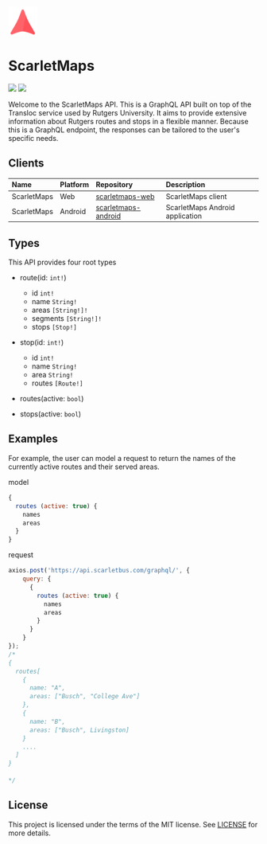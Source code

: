 <img src="documentation/logo.svg" height="60" />

# ScarletMaps
<p>
  <a href="/LICENSE"><img src="https://img.shields.io/badge/License-MIT-blue.svg"></a>
  <a href="https://travis-ci.org/adam-piziak/scarletbus"><img src="https://travis-ci.org/adam-piziak/scarletmaps.svg?branch=master"></a>
  </p>
Welcome to the ScarletMaps API. This is a GraphQL API built on top of the Transloc service used by Rutgers University. It aims to provide extensive information about Rutgers routes and stops in a flexible manner. Because this is a GraphQL endpoint, the responses can be tailored to the user's specific needs.

## Clients
| Name | Platform | Repository | Description | 
| :--- | :------- | :--------- | :---------- | 
| ScarletMaps | Web | [scarletmaps-web](https://github.com/adam-piziak/scarletmaps-web) | ScarletMaps client |
| ScarletMaps | Android | [scarletmaps-android](https://github.com/adam-piziak/scarletmaps-android) | ScarletMaps Android application |
## Types
This API provides four root types

- route(id: `int!`)
  - id `int!`
  - name `String!`
  - areas `[String!]!`
  - segments `[String!]!`
  - stops `[Stop!]`

- stop(id: `int!`)
  - id `int!`
  - name `String!`
  - area `String!`
  - routes `[Route!]`

- routes(active: `bool`)
- stops(active: `bool`)
## Examples
For example, the user can model a request to return the names of the currently active routes and their served areas.

model
```js
{
  routes (active: true) {
    names
    areas
  }
}
```

request
```js
axios.post('https://api.scarletbus.com/graphql/', {
    query: {
      {
        routes (active: true) {
          names
          areas
        }
      }
    }
});
/*
{
  routes[
    {
      name: "A",
      areas: ["Busch", "College Ave"]
    },
    {
      name: "B",
      areas: ["Busch", Livingston]
    }
    ....
  ]
}

*/
```

## License
This project is licensed under the terms of the MIT license. See [LICENSE](https://github.com/adam-piziak/scarletbus/blob/master/LICENSE) for more details.
